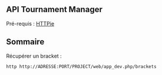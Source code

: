 **API Tournament Manager**
---------

Pré-requis : [HTTPie](https://github.com/jkbrzt/httpie)

Sommaire
-------------

<i class="icon-upload"></i> Récupérer un bracket : 
```
http http://ADRESSE:PORT/PROJECT/web/app_dev.php/brackets
```